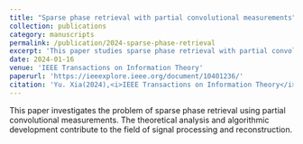 ```yaml
---
title: "Sparse phase retrieval with partial convolutional measurements"
collection: publications
category: manuscripts
permalink: /publication/2024-sparse-phase-retrieval
excerpt: 'This paper studies sparse phase retrieval with partial convolutional measurements.'
date: 2024-01-16
venue: 'IEEE Transactions on Information Theory'
paperurl: 'https://ieeexplore.ieee.org/document/10401236/'
citation: 'Yu. Xia(2024),<i>IEEE Transactions on Information Theory</i>'
---
```


This paper investigates the problem of sparse phase retrieval using partial convolutional measurements. The theoretical analysis and algorithmic development contribute to the field of signal processing and reconstruction.